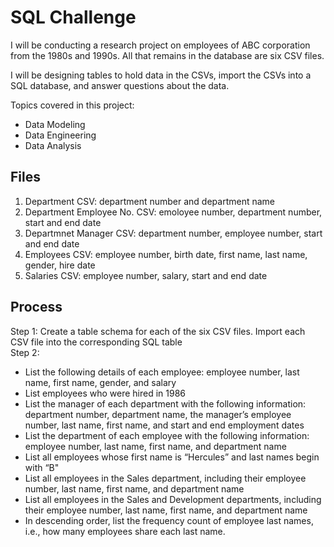 # SQL Challenge

I will be conducting a research project on employees of ABC corporation from the 1980s and 1990s. All that remains in the database are six CSV files. 

I will be designing tables to hold data in the CSVs, import the CSVs into a SQL database, and answer questions about the data. 

Topics covered in this project: 
- Data Modeling
- Data Engineering
- Data Analysis

## Files
1. Department CSV: department number and department name
2. Department Employee No. CSV: emoloyee number, department number, start and end date
3. Departmnet Manager CSV: department number, employee number, start and end date 
4. Employees CSV: employee number, birth date, first name, last name, gender, hire date
5. Salaries CSV: employee number, salary, start and end date 

## Process 
Step 1: Create a table schema for each of the six CSV files. Import each CSV file into the corresponding SQL table  <br />
Step 2:  <br />
- List the following details of each employee: employee number, last name, first name, gender, and salary
- List employees who were hired in 1986
- List the manager of each department with the following information: department number, department name, the manager’s employee number, last name, first name, and start and end employment dates
- List the department of each employee with the following information: employee number, last name, first name, and department name
- List all employees whose first name is “Hercules” and last names begin with “B"
- List all employees in the Sales department, including their employee number, last name, first name, and department name
- List all employees in the Sales and Development departments, including their employee number, last name, first name, and department name
- In descending order, list the frequency count of employee last names, i.e., how many employees share each last name.


